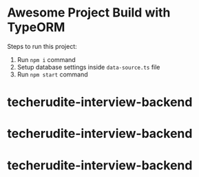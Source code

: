 # Awesome Project Build with TypeORM

Steps to run this project:

1. Run `npm i` command
2. Setup database settings inside `data-source.ts` file
3. Run `npm start` command
# techerudite-interview-backend
# techerudite-interview-backend
# techerudite-interview-backend
